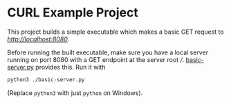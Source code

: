 # CURL Example Project

This project builds a simple executable which makes a basic GET request to *<http://localhost:8080>*.

Before running the built executable, make sure you have a local server running on port 8080 with
a GET endpoint at the server root */*. [basic-server.py](./basic-server.py) provides this. Run it
with

``` sh
python3 ./basic-server.py
```

(Replace `python3` with just `python` on Windows).
